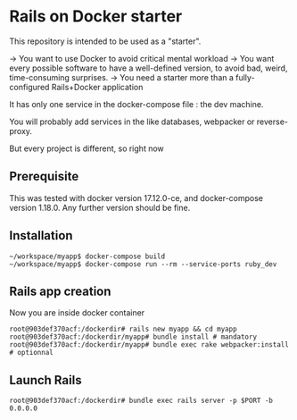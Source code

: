 # Rails on Docker starter

This repository is intended to be used as a "starter".

 -> You want to use Docker to avoid critical mental workload
 -> You want every possible software to have a well-defined version, to avoid bad, weird, time-consuming surprises.
 -> You need a starter more than a fully-configured Rails+Docker application


It has only one service in the docker-compose file : the dev machine.


You will probably add services in the like databases, webpacker or reverse-proxy.

But every project is different, so right now

## Prerequisite

This was tested with docker version 17.12.0-ce, and docker-compose version 1.18.0.
Any further version should be fine.

## Installation

```
~/workspace/myapp$ docker-compose build
~/workspace/myapp$ docker-compose run --rm --service-ports ruby_dev 
```
## Rails app creation

Now you are inside docker container
```
root@903def370acf:/dockerdir# rails new myapp && cd myapp
root@903def370acf:/dockerdir/myapp# bundle install # mandatory
root@903def370acf:/dockerdir/myapp# bundle exec rake webpacker:install # optionnal
```
## Launch Rails
```
root@903def370acf:/dockerdir# bundle exec rails server -p $PORT -b 0.0.0.0
```
